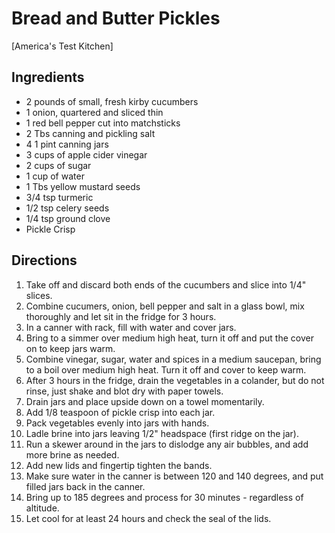 # Bread and Butter Pickles

[America's Test Kitchen]

## Ingredients
* 2 pounds of small, fresh kirby cucumbers
* 1 onion, quartered and sliced thin
* 1 red bell pepper cut into matchsticks
* 2 Tbs canning and pickling salt
* 4 1 pint canning jars
* 3 cups of apple cider vinegar
* 2 cups of sugar
* 1 cup of water
* 1 Tbs yellow mustard seeds
* 3/4 tsp turmeric
* 1/2 tsp celery seeds
* 1/4 tsp ground clove
* Pickle Crisp

## Directions
1. Take off and discard both ends of the cucumbers and slice into 1/4" slices.
2. Combine cucumers, onion, bell pepper and salt in a glass bowl, mix thoroughly and let sit in the fridge for 3 hours.
3. In a canner with rack, fill with water and cover jars.
4. Bring to a simmer over medium high heat, turn it off and put the cover on to keep jars warm.
5. Combine vinegar, sugar, water and spices in a medium saucepan, bring to a boil over medium high heat.  Turn it off and cover to keep warm.
6. After 3 hours in the fridge, drain the vegetables in a colander, but do not rinse, just shake and blot dry with paper towels.
7. Drain jars and place upside down on a towel momentarily.
8. Add 1/8 teaspoon of pickle crisp into each jar.
9. Pack vegetables evenly into jars with hands.
10. Ladle brine into jars leaving 1/2" headspace (first ridge on the jar).
11. Run a skewer around in the jars to dislodge any air bubbles, and add more brine as needed.
12. Add new lids and fingertip tighten the bands.
13. Make sure water in the canner is between 120 and 140 degrees, and put filled jars back in the canner.
14. Bring up to 185 degrees and process for 30 minutes - regardless of altitude.
15. Let cool for at least 24 hours and check the seal of the lids.
